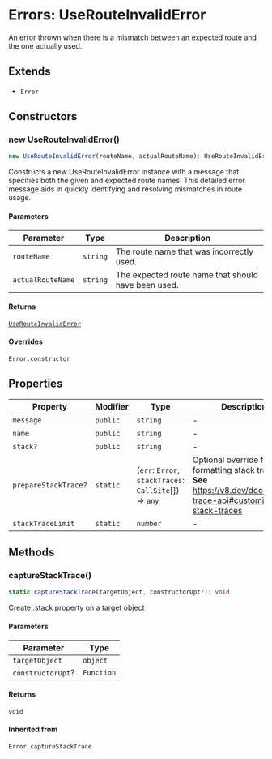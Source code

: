 # Errors: UseRouteInvalidError

An error thrown when there is a mismatch between an expected route and the one actually used.

## Extends

- `Error`

## Constructors

### new UseRouteInvalidError()

```ts
new UseRouteInvalidError(routeName, actualRouteName): UseRouteInvalidError
```

Constructs a new UseRouteInvalidError instance with a message that specifies both the given and expected route names.
This detailed error message aids in quickly identifying and resolving mismatches in route usage.

#### Parameters

| Parameter | Type | Description |
| ------ | ------ | ------ |
| `routeName` | `string` | The route name that was incorrectly used. |
| `actualRouteName` | `string` | The expected route name that should have been used. |

#### Returns

[`UseRouteInvalidError`](UseRouteInvalidError.md)

#### Overrides

`Error.constructor`

## Properties

| Property | Modifier | Type | Description | Inherited from |
| ------ | ------ | ------ | ------ | ------ |
| `message` | `public` | `string` | - | `Error.message` |
| `name` | `public` | `string` | - | `Error.name` |
| `stack?` | `public` | `string` | - | `Error.stack` |
| `prepareStackTrace?` | `static` | (`err`: `Error`, `stackTraces`: `CallSite`[]) => `any` | Optional override for formatting stack traces **See** https://v8.dev/docs/stack-trace-api#customizing-stack-traces | `Error.prepareStackTrace` |
| `stackTraceLimit` | `static` | `number` | - | `Error.stackTraceLimit` |

## Methods

### captureStackTrace()

```ts
static captureStackTrace(targetObject, constructorOpt?): void
```

Create .stack property on a target object

#### Parameters

| Parameter | Type |
| ------ | ------ |
| `targetObject` | `object` |
| `constructorOpt`? | `Function` |

#### Returns

`void`

#### Inherited from

`Error.captureStackTrace`

